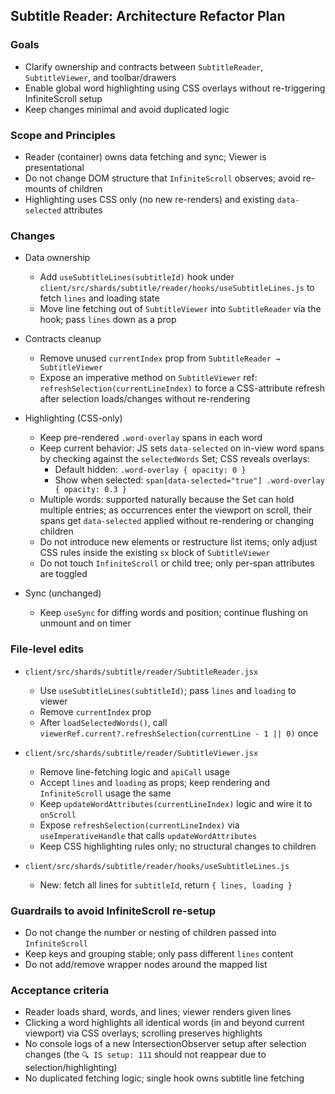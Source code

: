 ## Subtitle Reader: Architecture Refactor Plan

### Goals
- Clarify ownership and contracts between `SubtitleReader`, `SubtitleViewer`, and toolbar/drawers
- Enable global word highlighting using CSS overlays without re-triggering InfiniteScroll setup
- Keep changes minimal and avoid duplicated logic

### Scope and Principles
- Reader (container) owns data fetching and sync; Viewer is presentational
- Do not change DOM structure that `InfiniteScroll` observes; avoid re-mounts of children
- Highlighting uses CSS only (no new re-renders) and existing `data-selected` attributes

### Changes
- Data ownership
  - Add `useSubtitleLines(subtitleId)` hook under `client/src/shards/subtitle/reader/hooks/useSubtitleLines.js` to fetch `lines` and loading state
  - Move line fetching out of `SubtitleViewer` into `SubtitleReader` via the hook; pass `lines` down as a prop

- Contracts cleanup
  - Remove unused `currentIndex` prop from `SubtitleReader → SubtitleViewer`
  - Expose an imperative method on `SubtitleViewer` ref: `refreshSelection(currentLineIndex)` to force a CSS-attribute refresh after selection loads/changes without re-rendering

- Highlighting (CSS-only)
  - Keep pre-rendered `.word-overlay` spans in each word
  - Keep current behavior: JS sets `data-selected` on in-view word spans by checking against the `selectedWords` Set; CSS reveals overlays:
    - Default hidden: `.word-overlay { opacity: 0 }`
    - Show when selected: `span[data-selected="true"] .word-overlay { opacity: 0.3 }`
  - Multiple words: supported naturally because the Set can hold multiple entries; as occurrences enter the viewport on scroll, their spans get `data-selected` applied without re-rendering or changing children
  - Do not introduce new elements or restructure list items; only adjust CSS rules inside the existing `sx` block of `SubtitleViewer`
  - Do not touch `InfiniteScroll` or child tree; only per-span attributes are toggled

- Sync (unchanged)
  - Keep `useSync` for diffing words and position; continue flushing on unmount and on timer

### File-level edits
- `client/src/shards/subtitle/reader/SubtitleReader.jsx`
  - Use `useSubtitleLines(subtitleId)`; pass `lines` and `loading` to viewer
  - Remove `currentIndex` prop
  - After `loadSelectedWords()`, call `viewerRef.current?.refreshSelection(currentLine - 1 || 0)` once

- `client/src/shards/subtitle/reader/SubtitleViewer.jsx`
  - Remove line-fetching logic and `apiCall` usage
  - Accept `lines` and `loading` as props; keep rendering and `InfiniteScroll` usage the same
  - Keep `updateWordAttributes(currentLineIndex)` logic and wire it to `onScroll`
  - Expose `refreshSelection(currentLineIndex)` via `useImperativeHandle` that calls `updateWordAttributes`
  - Keep CSS highlighting rules only; no structural changes to children

- `client/src/shards/subtitle/reader/hooks/useSubtitleLines.js`
  - New: fetch all lines for `subtitleId`, return `{ lines, loading }`

### Guardrails to avoid InfiniteScroll re-setup
- Do not change the number or nesting of children passed into `InfiniteScroll`
- Keep keys and grouping stable; only pass different `lines` content
- Do not add/remove wrapper nodes around the mapped list

### Acceptance criteria
- Reader loads shard, words, and lines; viewer renders given lines
- Clicking a word highlights all identical words (in and beyond current viewport) via CSS overlays; scrolling preserves highlights
- No console logs of a new IntersectionObserver setup after selection changes (the `🔍 IS setup: 111` should not reappear due to selection/highlighting)
- No duplicated fetching logic; single hook owns subtitle line fetching


